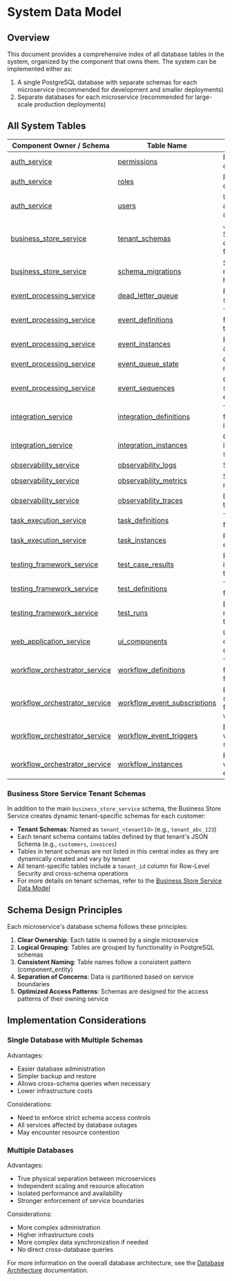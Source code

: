 # System Data Model

## Overview

This document provides a comprehensive index of all database tables in the system, organized by the component that owns them. The system can be implemented either as:


1. A single PostgreSQL database with separate schemas for each microservice (recommended for development and smaller deployments)
2. Separate databases for each microservice (recommended for large-scale production deployments)

## All System Tables

| Component Owner / Schema | Table Name | Purpose |
|----|----|----|
| [auth_service](./components/auth_service/data_model.md) | [permissions](./components/auth_service/schemas/permissions.md) | Permission definitions |
| [auth_service](./components/auth_service/data_model.md) | [roles](./components/auth_service/schemas/roles.md) | Role definitions |
| [auth_service](./components/auth_service/data_model.md) | [users](./components/auth_service/schemas/users.md) | User accounts and profiles |
| [business_store_service](./components/business_store_service/data_model.md) | [tenant_schemas](./components/business_store_service/schemas/tenant_schemas.md) | JSON Schema definitions for tenants |
| [business_store_service](./components/business_store_service/data_model.md) | [schema_migrations](./components/business_store_service/schemas/schema_migrations.md) | Schema migration history |
| [event_processing_service](./components/event_processing_service/data_model.md) | [dead_letter_queue](./components/event_processing_service/schemas/dead_letter_queue.md) | Failed event storage |
| [event_processing_service](./components/event_processing_service/data_model.md) | [event_definitions](./components/event_processing_service/schemas/event_definitions.md) | Templates for event types |
| [event_processing_service](./components/event_processing_service/data_model.md) | [event_instances](./components/event_processing_service/schemas/event_instances.md) | Records of actual events |
| [event_processing_service](./components/event_processing_service/data_model.md) | [event_queue_state](./components/event_processing_service/schemas/event_queue_state.md) | Queue state management |
| [event_processing_service](./components/event_processing_service/data_model.md) | [event_sequences](./components/event_processing_service/schemas/event_sequences.md) | Ordered series of events |
| [integration_service](./components/integration_service/data_model.md) | [integration_definitions](./components/integration_service/schemas/integration_definitions.md) | Templates for integrations |
| [integration_service](./components/integration_service/data_model.md) | [integration_instances](./components/integration_service/schemas/integration_instances.md) | Configured integration setups |
| [observability_service](./components/observability_service/data_model.md) | [observability_logs](./components/observability_service/schemas/observability_logs.md) | System logs |
| [observability_service](./components/observability_service/data_model.md) | [observability_metrics](./components/observability_service/schemas/observability_metrics.md) | System metrics |
| [observability_service](./components/observability_service/data_model.md) | [observability_traces](./components/observability_service/schemas/observability_traces.md) | Distributed traces |
| [task_execution_service](./components/task_execution_service/data_model.md) | [task_definitions](./components/task_execution_service/schemas/task_definitions.md) | Templates for tasks |
| [task_execution_service](./components/task_execution_service/data_model.md) | [task_instances](./components/task_execution_service/schemas/task_instances.md) | Running task executions |
| [testing_framework_service](./components/testing_framework_service/data_model.md) | [test_case_results](./components/testing_framework_service/schemas/test_case_results.md) | Results for individual test cases |
| [testing_framework_service](./components/testing_framework_service/data_model.md) | [test_definitions](./components/testing_framework_service/schemas/test_definitions.md) | Templates for tests |
| [testing_framework_service](./components/testing_framework_service/data_model.md) | [test_runs](./components/testing_framework_service/schemas/test_runs.md) | Execution records for tests |
| [web_application_service](./components/web_application_service/data_model.md) | [ui_components](./components/web_application_service/schemas/ui_components.md) | UI component definitions |
| [workflow_orchestrator_service](./components/workflow_orchestrator_service/data_model.md) | [workflow_definitions](./components/workflow_orchestrator_service/schemas/workflow_definitions.md) | Templates for process flows |
| [workflow_orchestrator_service](./components/workflow_orchestrator_service/data_model.md) | [workflow_event_subscriptions](./components/workflow_orchestrator_service/schemas/workflow_event_subscriptions.md) | Event subscriptions for workflows |
| [workflow_orchestrator_service](./components/workflow_orchestrator_service/data_model.md) | [workflow_event_triggers](./components/workflow_orchestrator_service/schemas/workflow_event_triggers.md) | Event-based workflow starters |
| [workflow_orchestrator_service](./components/workflow_orchestrator_service/data_model.md) | [workflow_instances](./components/workflow_orchestrator_service/schemas/workflow_instances.md) | Running workflow executions |

### Business Store Service Tenant Schemas

In addition to the main `business_store_service` schema, the Business Store Service creates dynamic tenant-specific schemas for each customer:

* **Tenant Schemas**: Named as `tenant_<tenantId>` (e.g., `tenant_abc_123`) 
* Each tenant schema contains tables defined by that tenant's JSON Schema (e.g., `customers`, `invoices`)
* Tables in tenant schemas are not listed in this central index as they are dynamically created and vary by tenant
* All tenant-specific tables include a `tenant_id` column for Row-Level Security and cross-schema operations
* For more details on tenant schemas, refer to the [Business Store Service Data Model](./components/business_store_service/data_model.md)

## Schema Design Principles

Each microservice's database schema follows these principles:


1. **Clear Ownership**: Each table is owned by a single microservice
2. **Logical Grouping**: Tables are grouped by functionality in PostgreSQL schemas
3. **Consistent Naming**: Table names follow a consistent pattern (component_entity)
4. **Separation of Concerns**: Data is partitioned based on service boundaries
5. **Optimized Access Patterns**: Schemas are designed for the access patterns of their owning service

## Implementation Considerations

### Single Database with Multiple Schemas

Advantages:

* Easier database administration
* Simpler backup and restore
* Allows cross-schema queries when necessary
* Lower infrastructure costs

Considerations:

* Need to enforce strict schema access controls
* All services affected by database outages
* May encounter resource contention

### Multiple Databases

Advantages:

* True physical separation between microservices
* Independent scaling and resource allocation
* Isolated performance and availability
* Stronger enforcement of service boundaries

Considerations:

* More complex administration
* Higher infrastructure costs
* More complex data synchronization if needed
* No direct cross-database queries

For more information on the overall database architecture, see the [Database Architecture](./database_architecture.md) documentation.